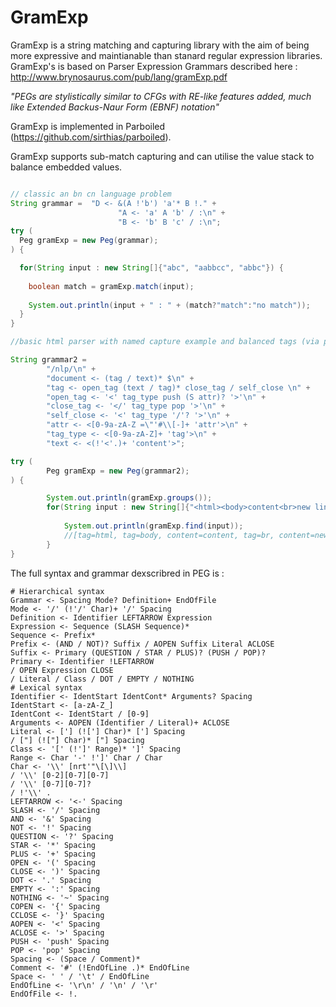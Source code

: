 # GramExp

GramExp is a string matching and capturing library with the aim of being more expressive and maintianable than stanard regular expression libraries. GramExp's is based on Parser Expression Grammars described here : http://www.brynosaurus.com/pub/lang/gramExp.pdf

  _"PEGs are stylistically similar to CFGs with RE-like features added, much like Extended Backus-Naur Form (EBNF) notation"_

GramExp is implemented in Parboiled (https://github.com/sirthias/parboiled).

GramExp supports sub-match capturing and can utilise the value stack to balance embedded values.

```java

// classic an bn cn language problem
String grammar =  "D <- &(A !'b') 'a'* B !." +
                        "A <- 'a' A 'b' / :\n" +
                        "B <- 'b' B 'c' / :\n";
try (
  Peg gramExp = new Peg(grammar);
) {

  for(String input : new String[]{"abc", "aabbcc", "abbc"}) {
    
    boolean match = gramExp.match(input);
    
    System.out.println(input + " : " + (match?"match":"no match"));
  }
}

//basic html parser with named capture example and balanced tags (via push and pop)

String grammar2 =
        "/nlp/\n" +
        "document <- (tag / text)* $\n" +
        "tag <- open_tag (text / tag)* close_tag / self_close \n" +
        "open_tag <- '<' tag_type push (S attr)? '>'\n" +
        "close_tag <- '</' tag_type pop '>'\n" +
        "self_close <- '<' tag_type '/'? '>'\n" +
        "attr <- <[0-9a-zA-Z =\"'#\\[-]+ 'attr'>\n" +
        "tag_type <- <[0-9a-zA-Z]+ 'tag'>\n" +
        "text <- <(!'<'.)+ 'content'>";

try (
        Peg gramExp = new Peg(grammar2);
) {

        System.out.println(gramExp.groups());
        for(String input : new String[]{"<html><body>content<br>new line<br/>another line<br>badgers</body></html>"}) {
        
            System.out.println(gramExp.find(input));
            //[tag=html, tag=body, content=content, tag=br, content=new line, tag=br, content=another line, tag=br, content=badgers, tag=body, tag=html]
        }
}


```


The full syntax and grammar dexscribred in PEG is :
```
# Hierarchical syntax
Grammar <- Spacing Mode? Definition+ EndOfFile
Mode <- '/' (!'/' Char)+ '/' Spacing
Definition <- Identifier LEFTARROW Expression
Expression <- Sequence (SLASH Sequence)*
Sequence <- Prefix*
Prefix <- (AND / NOT)? Suffix / AOPEN Suffix Literal ACLOSE
Suffix <- Primary (QUESTION / STAR / PLUS)? (PUSH / POP)?
Primary <- Identifier !LEFTARROW
/ OPEN Expression CLOSE
/ Literal / Class / DOT / EMPTY / NOTHING
# Lexical syntax
Identifier <- IdentStart IdentCont* Arguments? Spacing
IdentStart <- [a-zA-Z_]
IdentCont <- IdentStart / [0-9]
Arguments <- AOPEN (Identifier / Literal)+ ACLOSE
Literal <- ['] (!['] Char)* ['] Spacing
/ ["] (!["] Char)* ["] Spacing
Class <- '[' (!']' Range)* ']' Spacing
Range <- Char '-' !']' Char / Char
Char <- '\\' [nrt'"\[\]\\]
/ '\\' [0-2][0-7][0-7]
/ '\\' [0-7][0-7]?
/ !'\\' .
LEFTARROW <- '<-' Spacing
SLASH <- '/' Spacing
AND <- '&' Spacing
NOT <- '!' Spacing
QUESTION <- '?' Spacing
STAR <- '*' Spacing
PLUS <- '+' Spacing
OPEN <- '(' Spacing
CLOSE <- ')' Spacing
DOT <- '.' Spacing
EMPTY <- ':' Spacing
NOTHING <- '~' Spacing
COPEN <- '{' Spacing
CCLOSE <- '}' Spacing
AOPEN <- '<' Spacing
ACLOSE <- '>' Spacing
PUSH <- 'push' Spacing
POP <- 'pop' Spacing
Spacing <- (Space / Comment)*
Comment <- '#' (!EndOfLine .)* EndOfLine
Space <- ' ' / '\t' / EndOfLine
EndOfLine <- '\r\n' / '\n' / '\r'
EndOfFile <- !.

```
